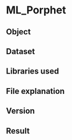 # ML_Porphet

## Object

## Dataset

## Libraries used


## File explanation


## Version

## Result

